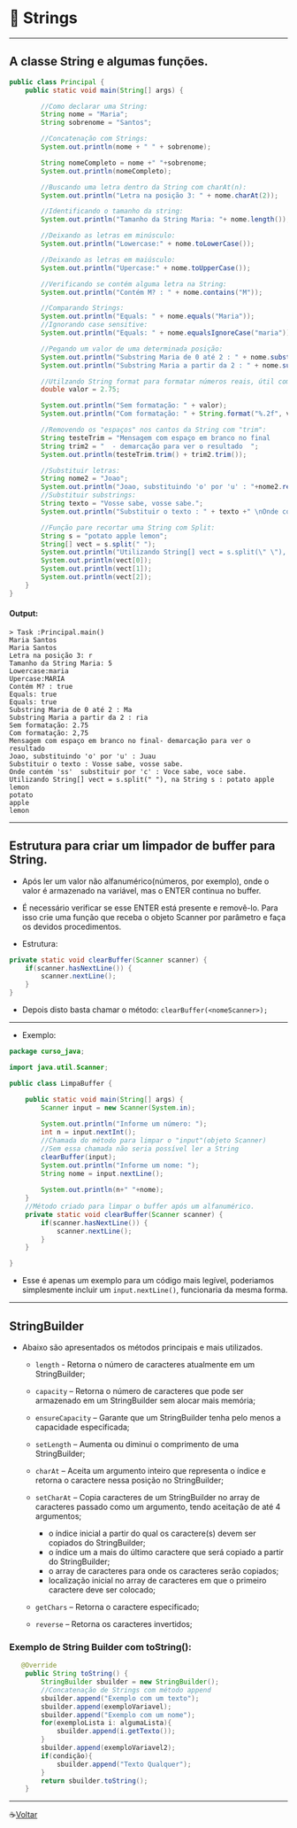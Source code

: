 # :gem: Strings
---
## A classe String e algumas funções.
```Java
public class Principal {
    public static void main(String[] args) {

        //Como declarar uma String:
        String nome = "Maria";
        String sobrenome = "Santos";

        //Concatenação com Strings:
        System.out.println(nome + " " + sobrenome);

        String nomeCompleto = nome +" "+sobrenome;
        System.out.println(nomeCompleto);

        //Buscando uma letra dentro da String com charAt(n):
        System.out.println("Letra na posição 3: " + nome.charAt(2));

        //Identificando o tamanho da string:
        System.out.println("Tamanho da String Maria: "+ nome.length());

        //Deixando as letras em minúsculo:
        System.out.println("Lowercase:" + nome.toLowerCase());

        //Deixando as letras em maiúsculo:
        System.out.println("Upercase:" + nome.toUpperCase());

        //Verificando se contém alguma letra na String:
        System.out.println("Contém M? : " + nome.contains("M"));

        //Comparando Strings:
        System.out.println("Equals: " + nome.equals("Maria"));
        //Ignorando case sensitive:
        System.out.println("Equals: " + nome.equalsIgnoreCase("maria"));

        //Pegando um valor de uma determinada posição:
        System.out.println("Substring Maria de 0 até 2 : " + nome.substring(0, 2));
        System.out.println("Substring Maria a partir da 2 : " + nome.substring(2));

        //Utilzando String format para formatar números reais, útil com valores:
        double valor = 2.75;

        System.out.println("Sem formatação: " + valor);
        System.out.println("Com formatação: " + String.format("%.2f", valor));

        //Removendo os "espaços" nos cantos da String com "trim":
        String testeTrim = "Mensagem com espaço em branco no final        ";
        String trim2 = "  - demarcação para ver o resultado  ";
        System.out.println(testeTrim.trim() + trim2.trim());

        //Substituir letras:
        String nome2 = "Joao";
        System.out.println("Joao, substituindo 'o' por 'u' : "+nome2.replace('o', 'u'));
        //Substituir substrings:
        String texto = "Vosse sabe, vosse sabe.";
        System.out.println("Substituir o texto : " + texto +" \nOnde contém 'ss'  substituir por 'c' : " + texto.replace("ss","c"));

        //Função pare recortar uma String com Split:
        String s = "potato apple lemon";
        String[] vect = s.split(" ");
        System.out.println("Utilizando String[] vect = s.split(\" \"), na String s : " + s);
        System.out.println(vect[0]);
        System.out.println(vect[1]);
        System.out.println(vect[2]);
    }
}
```
#### Output:

```
> Task :Principal.main()
Maria Santos
Maria Santos
Letra na posição 3: r
Tamanho da String Maria: 5
Lowercase:maria
Upercase:MARIA
Contém M? : true
Equals: true
Equals: true
Substring Maria de 0 até 2 : Ma
Substring Maria a partir da 2 : ria
Sem formatação: 2.75
Com formatação: 2,75
Mensagem com espaço em branco no final- demarcação para ver o resultado
Joao, substituindo 'o' por 'u' : Juau
Substituir o texto : Vosse sabe, vosse sabe. 
Onde contém 'ss'  substituir por 'c' : Voce sabe, voce sabe.
Utilizando String[] vect = s.split(" "), na String s : potato apple lemon
potato
apple
lemon
```


---

## Estrutura para criar um limpador de buffer para String.

* Após ler um valor não alfanumérico(números, por exemplo), onde o valor é armazenado na variável, mas o ENTER continua no buffer.

* É necessário verificar se esse ENTER está presente e removê-lo. Para isso crie uma função que receba o objeto Scanner por parâmetro e faça os devidos procedimentos. 

* Estrutura:
```java
private static void clearBuffer(Scanner scanner) {
    if(scanner.hasNextLine()) {
        scanner.nextLine();
    }
}
```
   * Depois disto basta chamar o método:
   `clearBuffer(<nomeScanner>);`
---

* Exemplo:
```java
package curso_java;

import java.util.Scanner;

public class LimpaBuffer {

	public static void main(String[] args) {
		Scanner input = new Scanner(System.in);
		
		System.out.println("Informe um número: ");
		int n = input.nextInt();
		//Chamada do método para limpar o "input"(objeto Scanner)
		//Sem essa chamada não seria possível ler a String
		clearBuffer(input);
		System.out.println("Informe um nome: ");
		String nome = input.nextLine();
		
		System.out.println(n+" "+nome);
	}
	//Método criado para limpar o buffer após um alfanumérico.
	private static void clearBuffer(Scanner scanner) {
	    if(scanner.hasNextLine()) {
	        scanner.nextLine();
	    }
	}

}
```
* Esse é apenas um exemplo para um código mais legível, poderiamos simplesmente incluir um `input.nextLine()`, funcionaria da mesma forma.

---


## StringBuilder 

* Abaixo são apresentados os métodos principais e mais utilizados.

    * `length` - Retorna o número de caracteres atualmente em um StringBuilder;

    * `capacity` – Retorna o número de caracteres que pode ser armazenado em um StringBuilder sem alocar mais memória;

    * `ensureCapacity` – Garante que um StringBuilder tenha pelo menos a capacidade especificada;

    * `setLength` – Aumenta ou diminui o comprimento de uma StringBuilder;

    * `charAt` – Aceita um argumento inteiro que representa o índice e retorna o caractere nessa posição no StringBuilder;

	 * `setCharAt` – Copia caracteres de um StringBuilder no array de caracteres passado como um argumento, tendo aceitação de até 4 argumentos;

   		 * o índice inicial a partir do qual os caractere(s) devem ser copiados do StringBuilder;
   		 * o índice um a mais do último caractere que será copiado a partir do StringBuilder;
  		  * o array de caracteres para onde os caracteres serão copiados;
  		  * localização inicial no array de caracteres em que o primeiro caractere deve ser colocado;

 	* `getChars` – Retorna o caractere especificado;

	* `reverse` – Retorna os caracteres invertidos;

### Exemplo de String Builder com toString():

```Java
   @Override
    public String toString() {
        StringBuilder sbuilder = new StringBuilder();
        //Concatenação de Strings com método append
        sbuilder.append("Exemplo com um texto");
        sbuilder.append(exemploVariavel);
        sbuilder.append("Exemplo com um nome");
        for(exemploLista i: algumaLista){
            sbuilder.append(i.getTexto());
        }
        sbuilder.append(exemploVariavel2);
        if(condição){
            sbuilder.append("Texto Qualquer");
        }
        return sbuilder.toString();
    }
```

---

:coffee:[Voltar](https://github.com/Dev-HideyukiTakahashi/Programador-Essencial)